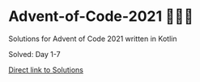 # Advent-of-Code-2021 🎄🌟🎅
Solutions for Advent of Code 2021 written in Kotlin

Solved: Day 1-7

[Direct link to Solutions](https://github.com/patrick-elmquist/Advent-of-Code-2021/tree/main/src/main/kotlin)
